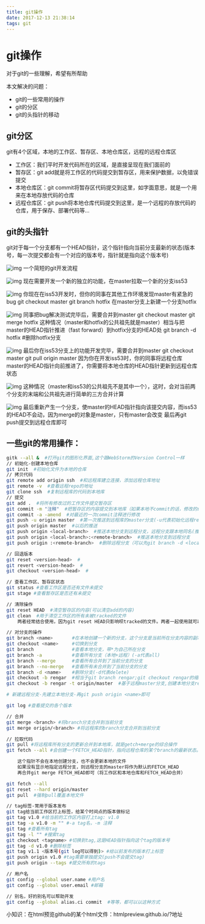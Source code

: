 ```yaml
---
title: git操作
date: 2017-12-13 21:38:14
tags: git
---
```


# git操作

对于git的一些理解，希望有所帮助

本文解决的问题：
- git的一些常用的操作
- git的分区
- git的头指针的移动

<!-- more -->

## git分区
git有4个区域，本地的工作区、暂存区、本地仓库区，远程的远程仓库区
- 工作区：我们平时开发代码所在的区域，是直接呈现在我们面前的
- 暂存区：git add就是将工作区的代码提交到暂存区，用来保护数据，以免错误提交
- 本地仓库区：git commit将暂存区代码提交到这里，如字面意思，就是一个用来在本地存放代码的仓库
- 远程仓库区：git push将本地仓库代码提交到这里，是一个远程的存放代码的仓库，用于保存、部署代码等...

## git的头指针
git对于每一个分支都有一个HEAD指针，这个指针指向当前分支最新的状态(版本号，每一次提交都会有一个对应的版本号，指针就是指向这个版本号)

![img](git_head_1.png)
一个简短的git开发流程

![img](git_head_2.png)
现在需要开发一个新的独立的功能，在master拉取一个新的分支iss53

![img](git_head_3.png)
你现在在iss53开发时，但你的同事在其他工作环境发现master有紧急的bug
git checkout master
git branch hotfix
在master分支上新建一个分支hotfix

![img](git_head_5.png)
同事把bug解决测试完毕后，需要合并到master
git checkout master
git merge hotfix
这种情况（master和hotfix的公共祖先就是master）相当与把master的HEAD指针推进（fast forward）到hotfix分支的HEAD处
git branch -d hotfix #删除hotfix分支

![img](git_head_6.png)
最后你在iss53分支上的功能开发完毕，需要合并到master
git checkout master
git pull origin master
因为你在开发iss53时，你的同事将远程仓库master的HEAD指针向前推进了，你需要将本地仓库的HEAD指针更新到远程仓库状态

![img](git_head_7.png)
这种情况（master和iss53的公共祖先不是其中一个），这时，会对当前两个分支的末端和公共祖先进行简单的三方合并计算

![img](git_head_8.png)
最后重新产生一个分支，使master的HEAD指针指向该提交内容，而iss53的HEAD不会动，因为merge的对象是master，只有master会改变
最后再git push提交到远程仓库即可

## 一些git的常用操作：
``` bash
gitk --all &  #打开git的图形化界面,这个跟WebStorm的Version Control一样
// 初始化-创建本地仓库
git init  #初始化文件为本地的仓库
// 拷贝代码
git remote add origin ssh  #和远程库建立连接，添加远程仓库地址
git remote -v  #查看远程repo的地址
git clone ssh  #复制远程库的代码到本地库
// 提交
git add .  #将所有修改过的工作文件提交暂存区
git commit -m "注释"  #把暂存区的内容提交到本地库（如果本地不commit的话，修改的纪录可能会丢失。）
git commit -a -amend  #对最近的一次commit注释进行修改
git push -u origin master  #第一次推送到远程库的master分支(-u代表初始化远程repo)
git push origin master  #以后的推送
git push origin <local-branch>  #推送本地分支到远程分支，远程分支跟本地同名(推送前，没有该命名的远程分支)
git push origin <local-branch>:<remote-branch>  #推送本地分支到远程分支
git push origin :<remote-branch>  #删除远程分支（可以先git branch -d <local-brach>删除本地分支）

// 回退版本
git reset <version-head>  #
git revert <version-head>  #
git checkout <version-head>  #

// 查看工作区、暂存区状态
git status #查看工作区是否还有文件未提交
git stage #查看暂存区是否还有未提交

// 清除操作
git reset HEAD  #清空暂存区的内容(可以清空add的内容)
git clean  #用于清空工作区的所有未被tracked的文件
    两者经常结合使用，因为git reset HEAD只影响呗tracked的文件。两者一起使用就可以使工作区完全回到一个commit的状态

// 对分支的操作
git branch <name>       #在本地创建一个新的分支，这个分支是当前所在分支内容的副本
git checkout <name>     #切换到分支
git branch              #查看本地分支，带*为自己所在分支
git branch -a           #查看所有分支（本地+远程）(-a代表all)
git branch --merge      #查看所有合并到了当前分支的分支
git branch --no-merge   #查看所有未合并到了当前分支的分支
git branch -d <name>    #删除分支(-d代表delete)
git checkout -b rengar  #相当于git branch rengar;git checkout rengar的缩写(-b代表new branch;)
git checkout -b rengar -t origin/master  #基于远程master分支,创建本地分支rengar,并checkout

# 新建远程分支-先建立本地分支-再git push origin <name>即可

git log #查看提交的各个版本

// 合并
git merge <branch> #将branch分支合并到当前分支
git merge origin/<branch> #将远程库的branch分支合并到当前分支

// 拉取代码
git pull #将远程库所有分支的更新合并到本地库，就是getch+merge的综合操作
git fetch --all #会创建一个FETCH_HEAD指针，指向远程仓库的某个branch的最新状态。、

    这个指针不会在本地创建分支，也不会更新本地的文件
    如果没有显示地指定远程分支，则远程分支的master将作为默认的FETCH_HEAD
    再合并git merge FETCH_HEAD即可（将工作区和本地仓库和FETCH_HEAD合并）

git fetch --all
git reset --hard origin/master
git pull  #强制pull覆盖本地文件

// tag标签-常用于版本发布
git tag给当前工作区打上标签，给某个时间点的版本做标记
git tag v1.0 #给当前的工作区内容打上tag: v1.0
git tag -a v1.0 -m "" #-a tag名，-m 注释
git tag #查看所有tag
git tag -l "" #搜索tag
git checkout <tagname> #切换到tag,这是HEAD指针指向这个tag的版本号
git tag -d v1.0 #删除标签
git tag v1.1 <版本号(git log可以得到)> #给以前发布的版本打上标签
git push origin v1.0 #tag需要单独提交(push不会提交tag)
git push origin --tags #提交所有的tags

// 用户名
git config --global user.name #用户名
git config --global user.email #邮箱

// 别名，好的别名可以帮助开发
git config --global alias.ci commit  #等等，都可以以这种方式
```

小知识：在html预览github的某个html文件：htmlpreview.github.io/?地址
